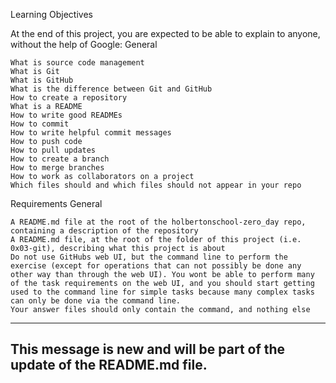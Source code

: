 Learning Objectives

At the end of this project, you are expected to be able to explain to anyone, without the help of Google:
General

    What is source code management
    What is Git
    What is GitHub
    What is the difference between Git and GitHub
    How to create a repository
    What is a README
    How to write good READMEs
    How to commit
    How to write helpful commit messages
    How to push code
    How to pull updates
    How to create a branch
    How to merge branches
    How to work as collaborators on a project
    Which files should and which files should not appear in your repo

Requirements
General

    A README.md file at the root of the holbertonschool-zero_day repo, containing a description of the repository
    A README.md file, at the root of the folder of this project (i.e. 0x03-git), describing what this project is about
    Do not use GitHubs web UI, but the command line to perform the exercise (except for operations that can not possibly be done any other way than through the web UI). You wont be able to perform many of the task requirements on the web UI, and you should start getting used to the command line for simple tasks because many complex tasks can only be done via the command line.
    Your answer files should only contain the command, and nothing else

-------------------------
This message is new and will be part of the update of the README.md file.
-------------------------
